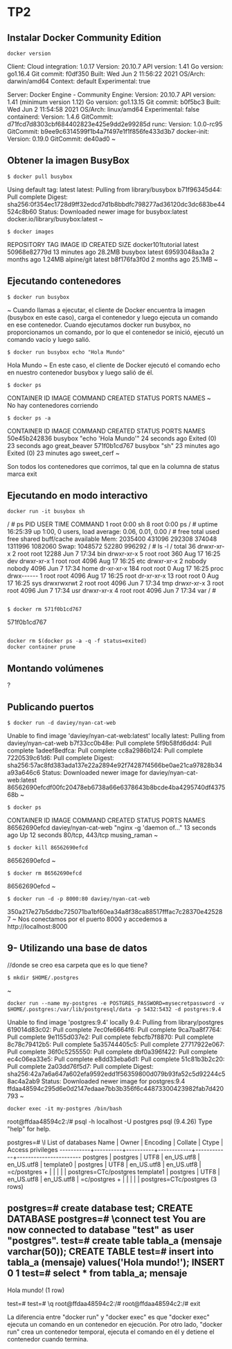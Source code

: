 # TP2
## Instalar Docker Community Edition
``` 
docker version
```
Client:
 Cloud integration: 1.0.17
 Version:           20.10.7
 API version:       1.41
 Go version:        go1.16.4
 Git commit:        f0df350
 Built:             Wed Jun  2 11:56:22 2021
 OS/Arch:           darwin/amd64
 Context:           default
 Experimental:      true

Server: Docker Engine - Community
 Engine:
  Version:          20.10.7
  API version:      1.41 (minimum version 1.12)
  Go version:       go1.13.15
  Git commit:       b0f5bc3
  Built:            Wed Jun  2 11:54:58 2021
  OS/Arch:          linux/amd64
  Experimental:     false
 containerd:
  Version:          1.4.6
  GitCommit:        d71fcd7d8303cbf684402823e425e9dd2e99285d
 runc:
  Version:          1.0.0-rc95
  GitCommit:        b9ee9c6314599f1b4a7f497e1f1f856fe433d3b7
 docker-init:
  Version:          0.19.0
  GitCommit:        de40ad0
~
## Obtener la imagen BusyBox
```
$ docker pull busybox
```
Using default tag: latest
latest: Pulling from library/busybox
b71f96345d44: Pull complete
Digest: sha256:0f354ec1728d9ff32edcd7d1b8bbdfc798277ad36120dc3dc683be44524c8b60
Status: Downloaded newer image for busybox:latest
docker.io/library/busybox:latest
~
```
$ docker images
```
REPOSITORY          TAG       IMAGE ID       CREATED          SIZE
docker101tutorial   latest    50968e82779d   13 minutes ago   28.2MB
busybox             latest    69593048aa3a   2 months ago     1.24MB
alpine/git          latest    b8f176fa3f0d   2 months ago     25.1MB
~
## Ejecutando contenedores
```
$ docker run busybox
```
~
Cuando llamas a ejecutar, el cliente de Docker encuentra la imagen (busybox en este caso), carga el contenedor y luego ejecuta un comando en ese contenedor. Cuando ejecutamos docker run busybox, no proporcionamos un comando, por lo que el contenedor se inició, ejecutó un comando vacío y luego salió.
```
$ docker run busybox echo "Hola Mundo"
```

Hola Mundo
~
En este caso, el cliente de Docker ejecutó el comando echo en nuestro contenedor busybox y luego salió de él. 
```
$ docker ps
```

CONTAINER ID   IMAGE     COMMAND   CREATED   STATUS    PORTS     NAMES
~	
No hay contenedores corriendo
```
$ docker ps -a
```

CONTAINER ID   IMAGE     COMMAND               CREATED          STATUS                      PORTS     NAMES
50e45b242836   busybox   "echo 'Hola Mundo'"   24 seconds ago   Exited (0) 23 seconds ago             great_beaver
571f0b1cd767   busybox   "sh"                  23 minutes ago   Exited (0) 23 minutes ago             sweet_cerf
~

Son todos los contenedores que corrimos, tal que en la columna de status marca exit

## Ejecutando en modo interactivo
```
docker run -it busybox sh
```

/ # ps
PID   USER     TIME  COMMAND
    1 root      0:00 sh
    8 root      0:00 ps
/ # uptime
 16:25:39 up  1:00,  0 users,  load average: 0.06, 0.01, 0.00
/ # free
              total        used        free      shared  buff/cache   available
Mem:        2035400      431096      292308      374048     1311996     1082060
Swap:       1048572       52280      996292
/ # ls -l /
total 36
drwxr-xr-x    2 root     root         12288 Jun  7 17:34 bin
drwxr-xr-x    5 root     root           360 Aug 17 16:25 dev
drwxr-xr-x    1 root     root          4096 Aug 17 16:25 etc
drwxr-xr-x    2 nobody   nobody        4096 Jun  7 17:34 home
dr-xr-xr-x  184 root     root             0 Aug 17 16:25 proc
drwx------    1 root     root          4096 Aug 17 16:25 root
dr-xr-xr-x   13 root     root             0 Aug 17 16:25 sys
drwxrwxrwt    2 root     root          4096 Jun  7 17:34 tmp
drwxr-xr-x    3 root     root          4096 Jun  7 17:34 usr
drwxr-xr-x    4 root     root          4096 Jun  7 17:34 var
/ #
```

$ docker rm 571f0b1cd767
```

571f0b1cd767

```

docker rm $(docker ps -a -q -f status=exited)
docker container prune
```
## Montando volúmenes
?
## Publicando puertos
```
$ docker run -d daviey/nyan-cat-web
```
Unable to find image 'daviey/nyan-cat-web:latest' locally
latest: Pulling from daviey/nyan-cat-web
b7f33cc0b48e: Pull complete
5f9b58fd6dd4: Pull complete
1adeef8edfca: Pull complete
cc8a2986b124: Pull complete
7220539c61d6: Pull complete
Digest: sha256:57ac8fd383ada137e22a2894e92f74287f4566be0ae21ca97828b34a93a646c6
Status: Downloaded newer image for daviey/nyan-cat-web:latest
86562690efcdf00fc20478eb6738a66e6378643b8bcde4ba4295740df437568b
~
```
$ docker ps
```
CONTAINER ID   IMAGE                 COMMAND                  CREATED          STATUS          PORTS             NAMES
86562690efcd   daviey/nyan-cat-web   "nginx -g 'daemon of…"   13 seconds ago   Up 12 seconds   80/tcp, 443/tcp   musing_raman
~
```
$ docker kill 86562690efcd
```
86562690efcd
~
```
$ docker rm 86562690efcd
```
86562690efcd
~
```
$ docker run -d -p 8000:80 daviey/nyan-cat-web
```
350a217e27b5ddbc725071ba1bf60ea34a8f38ca88517fffac7c28370e425287
~
Nos conectamos por el puerto 8000 y accedemos a http://localhost:8000 
## 9- Utilizando una base de datos
//donde se creo esa carpeta que es lo que tiene?
```
$ mkdir $HOME/.postgres
```

~

```
docker run --name my-postgres -e POSTGRES_PASSWORD=mysecretpassword -v $HOME/.postgres:/var/lib/postgresql/data -p 5432:5432 -d postgres:9.4
```

Unable to find image 'postgres:9.4' locally
9.4: Pulling from library/postgres
619014d83c02: Pull complete
7ec0fe6664f6: Pull complete
9ca7ba8f7764: Pull complete
9e1155d037e2: Pull complete
febcfb7f8870: Pull complete
8c78c79412b5: Pull complete
5a35744405c5: Pull complete
27717922e067: Pull complete
36f0c5255550: Pull complete
dbf0a396f422: Pull complete
ec4c06ea33e5: Pull complete
e8dd33eba6d1: Pull complete
51c81b3b2c20: Pull complete
2a03dd76f5d7: Pull complete
Digest: sha256:42a7a6a647a602efa9592edd1f56359800d079b93fa52c5d92244c58ac4a2ab9
Status: Downloaded newer image for postgres:9.4
ffdaa48594c295d6e0d2147edaae7bb3b356f6c44873300423982fab7d420793
~
```
docker exec -it my-postgres /bin/bash
```

root@ffdaa48594c2:/# psql -h localhost -U postgres
psql (9.4.26)
Type "help" for help.

postgres=# \l
                                 List of databases
   Name    |  Owner   | Encoding |  Collate   |   Ctype    |   Access privileges
-----------+----------+----------+------------+------------+-----------------------
 postgres  | postgres | UTF8     | en_US.utf8 | en_US.utf8 |
 template0 | postgres | UTF8     | en_US.utf8 | en_US.utf8 | =c/postgres          +
           |          |          |            |            | postgres=CTc/postgres
 template1 | postgres | UTF8     | en_US.utf8 | en_US.utf8 | =c/postgres          +
           |          |          |            |            | postgres=CTc/postgres
(3 rows)

postgres=# create database test;
CREATE DATABASE
postgres=# \connect test
You are now connected to database "test" as user "postgres".
test=# create table tabla_a (mensaje varchar(50));
CREATE TABLE
test=# insert into tabla_a (mensaje) values('Hola mundo!');
INSERT 0 1
test=# select * from tabla_a;
   mensaje
-------------
 Hola mundo!
(1 row)

test=#
test=# \q
root@ffdaa48594c2:/#
root@ffdaa48594c2:/# exit

La diferencia entre "docker run" y "docker exec" es que "docker exec" ejecuta un comando en un contenedor en ejecución. Por otro lado, "docker run" crea un contenedor temporal, ejecuta el comando en él y detiene el contenedor cuando termina.



